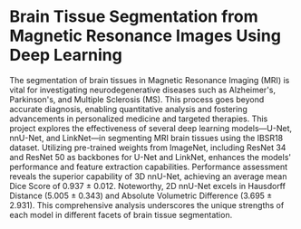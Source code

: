 # Brain Tissue Segmentation from Magnetic Resonance Images Using Deep Learning

The segmentation of brain tissues in Magnetic Resonance Imaging (MRI) is vital for investigating neurodegenerative diseases such as Alzheimer's, Parkinson's, and Multiple Sclerosis (MS). This process goes beyond accurate diagnosis, enabling quantitative analysis and fostering advancements in personalized medicine and targeted therapies. This project explores the effectiveness of several deep learning models—U-Net, nnU-Net, and LinkNet—in segmenting MRI brain tissues using the IBSR18 dataset. Utilizing pre-trained weights from ImageNet, including ResNet 34 and ResNet 50 as backbones for U-Net and LinkNet, enhances the models' performance and feature extraction capabilities. Performance assessment reveals the superior capability of 3D nnU-Net, achieving an average mean Dice Score of 0.937 ± 0.012. Noteworthy, 2D nnU-Net excels in Hausdorff Distance (5.005 ± 0.343) and Absolute Volumetric Difference (3.695 ± 2.931). This comprehensive analysis underscores the unique strengths of each model in different facets of brain tissue segmentation.

